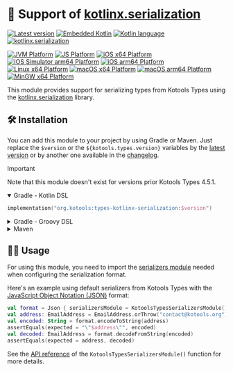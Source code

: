 # 🔌 Support of [kotlinx.serialization]

[![Latest version][kotools-types-kotlinx-serialization-badge]][kotools-types]
[![Embedded Kotlin][kotlin-embedded-badge]][kotlin]
[![Kotlin language][kotlin-language-badge]][kotlin]
[![kotlinx.serialization][kotlinx.serialization-badge]][kotlinx.serialization]

[![JVM Platform][jvm-platform-badge]][kotlin/jvm]
[![JS Platform][js-platform-badge]][kotlin/js]
[![iOS x64 Platform][ios-x64-platform-badge]][kotlin-native]
[![iOS Simulator arm64 Platform][ios-simulator-arm64-platform-badge]][kotlin-native]
[![iOS arm64 Platform][ios-arm64-platform-badge]][kotlin-native]
[![Linux x64 Platform][linux-x64-platform-badge]][kotlin-native]
[![macOS x64 Platform][macos-x64-platform-badge]][kotlin-native]
[![macOS arm64 Platform][macos-arm64-platform-badge]][kotlin-native]
[![MinGW x64 Platform][mingw-x64-platform-badge]][kotlin-native]

This module provides support for serializing types from Kotools Types using the
[kotlinx.serialization] library.

## 🛠️ Installation

You can add this module to your project by using Gradle or Maven.
Just replace the `$version` or the `${kotools.types.version}` variables by the
[latest version](#-support-of-kotlinxserialization) or by another one available
in the [changelog](../../CHANGELOG.md).

> [!IMPORTANT]
> Note that this module doesn't exist for versions prior Kotools Types 4.5.1.

<details open>
<summary>Gradle - Kotlin DSL</summary>

```kotlin
implementation("org.kotools:types-kotlinx-serialization:$version")
```
</details>

<details>
<summary>Gradle - Groovy DSL</summary>

```groovy
implementation "org.kotools:types-kotlinx-serialization:$version"
```
</details>

<details>
<summary>Maven</summary>

```xml
<dependencies>
    <dependency>
        <groupId>org.kotools</groupId>
        <artifactId>types-kotlinx-serialization</artifactId>
        <version>${kotools.types.version}</version>
    </dependency>
</dependencies>
```
</details>

## 👨‍💻 Usage

For using this module, you need to import the
[serializers module][kotlinx.serialization.modules.SerializersModule] needed
when configuring the serialization format.

Here's an example using default serializers from Kotools Types with the
[JavaScript Object Notation (JSON)][kotlinx.serialization.json] format:

```kotlin
val format = Json { serializersModule = KotoolsTypesSerializersModule() }
val address: EmailAddress = EmailAddress.orThrow("contact@kotools.org")
val encoded: String = format.encodeToString(address)
assertEquals(expected = "\"$address\"", encoded)
val decoded: EmailAddress = format.decodeFromString(encoded)
assertEquals(expected = address, decoded)
```

See the [API reference] of the `KotoolsTypesSerializersModule()` function for
more details.

[api reference]: https://types.kotools.org
[ios-arm64-platform-badge]: https://img.shields.io/badge/Platform-iOS_arm64-4b4bff
[ios-simulator-arm64-platform-badge]: https://img.shields.io/badge/Platform-iOS_Simulator_arm64-4b4bff
[ios-x64-platform-badge]: https://img.shields.io/badge/Platform-iOS_x64-4b4bff
[js-platform-badge]: https://img.shields.io/badge/Platform-JS-ff9b00
[jvm-platform-badge]: https://img.shields.io/badge/Platform-JVM-6bac25
[kotlin]: https://kotlinlang.org
[kotlin-embedded-badge]: https://img.shields.io/badge/Embedded_Kotlin-1.9.25-blue?logo=kotlin
[kotlin-language-badge]: https://img.shields.io/badge/Kotlin_language-1.9-blue?logo=kotlin
[kotlin-native]: https://kotlinlang.org/docs/native-overview.html
[kotlin/js]: https://kotlinlang.org/docs/js-overview.html
[kotlin/jvm]: https://kotlinlang.org/docs/jvm-get-started.html
[kotlinx.serialization]: https://github.com/Kotlin/kotlinx.serialization
[kotlinx.serialization-badge]: https://img.shields.io/badge/kotlinx.serialization-1.6.3-blue
[kotlinx.serialization.json]: https://kotlinlang.org/api/kotlinx.serialization/kotlinx-serialization-json/kotlinx.serialization.json/-json
[kotlinx.serialization.modules.SerializersModule]: https://kotlinlang.org/api/kotlinx.serialization/kotlinx-serialization-core/kotlinx.serialization.modules/-serializers-module
[kotools-types]: https://github.com/kotools/types
[kotools-types-kotlinx-serialization-badge]: https://img.shields.io/maven-central/v/org.kotools/types-kotlinx-serialization?label=Latest
[linux-x64-platform-badge]: https://img.shields.io/badge/Platform-Linux_x64-4b4bff
[macos-x64-platform-badge]: https://img.shields.io/badge/Platform-macOS_x64-4b4bff
[macos-arm64-platform-badge]: https://img.shields.io/badge/Platform-macOS_arm64-4b4bff
[mingw-x64-platform-badge]: https://img.shields.io/badge/Platform-MinGW_x64-4b4bff
